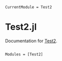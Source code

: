```@meta
CurrentModule = Test2
```

# Test2.jl

Documentation for [Test2](https://github.com/wavepackets/Test2.jl).

```@index
```

```@autodocs
Modules = [Test2]
```
